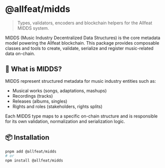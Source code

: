 # @allfeat/midds

> Types, validators, encoders and blockchain helpers for the Allfeat MIDDS system.

MIDDS (Music Industry Decentralized Data Structures) is the core metadata model powering the Allfeat blockchain. This package provides composable classes and tools to create, validate, serialize and register music-related data on-chain.

## 🎼 What is MIDDS?

MIDDS represent structured metadata for music industry entities such as:

- Musical works (songs, adaptations, mashups)
- Recordings (tracks)
- Releases (albums, singles)
- Rights and roles (stakeholders, rights splits)

Each MIDDS type maps to a specific on-chain structure and is responsible for its own validation, normalization and serialization logic.

## 📦 Installation

```bash
pnpm add @allfeat/midds
# or
npm install @allfeat/midds
```
